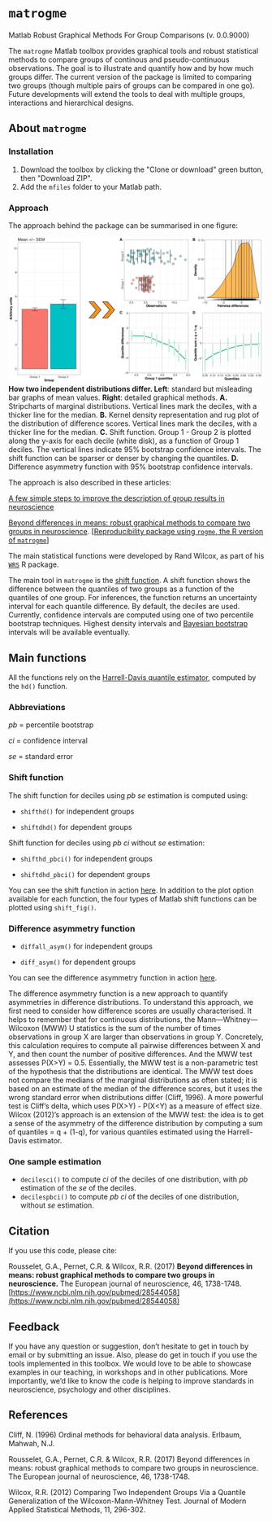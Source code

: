 # `matrogme`

Matlab Robust Graphical Methods For Group Comparisons (v. 0.0.9000)

The `matrogme` Matlab toolbox provides graphical tools and robust statistical methods to compare groups of continous and pseudo-continuous observations. The goal is to illustrate and quantify how and by how much groups differ. The current version of the package is limited to comparing two groups (though multiple pairs of groups can be compared in one go). Future developments will extend the tools to deal with multiple groups, interactions and hierarchical designs.

## About `matrogme`

### Installation

1. Download the toolbox by clicking the "Clone or download" green button, then "Download ZIP".
2. Add the `mfiles` folder to your Matlab path.

### Approach

The approach behind the package can be summarised in one figure:

![](docs/Figure1.png) **How two independent distributions differ. Left**: standard but misleading bar graphs of mean values. **Right**: detailed graphical methods. **A.** Stripcharts of marginal distributions. Vertical lines mark the deciles, with a thicker line for the median. **B.** Kernel density representation and rug plot of the distribution of difference scores. Vertical lines mark the deciles, with a thicker line for the median. **C.** Shift function. Group 1 - Group 2 is plotted along the y-axis for each decile (white disk), as a function of Group 1 deciles. The vertical lines indicate 95% bootstrap confidence intervals. The shift function can be sparser or denser by changing the quantiles. **D.** Difference asymmetry function with 95% bootstrap confidence intervals.

The approach is also described in these articles:

[A few simple steps to improve the description of group results in neuroscience](http://onlinelibrary.wiley.com/doi/10.1111/ejn.13400/full)

[Beyond differences in means: robust graphical methods to compare two groups in neuroscience](https://www.biorxiv.org/content/early/2017/03/27/121079). \[[Reproducibility package using `rogme`, the R version of `matrogme`](https://figshare.com/articles/Modern_graphical_methods_to_compare_two_groups_of_observations/4055970)\]

The main statistical functions were developed by Rand Wilcox, as part of his [`WRS`](https://dornsife.usc.edu/labs/rwilcox/software/) R package.

The main tool in `matrogme` is the [shift function](https://garstats.wordpress.com/2016/07/12/shift-function/). A shift function shows the difference between the quantiles of two groups as a function of the quantiles of one group. For inferences, the function returns an uncertainty interval for each quantile difference. By default, the deciles are used. Currently, confidence intervals are computed using one of two percentile bootstrap techniques. Highest density intervals and [Bayesian bootstrap](https://github.com/rasmusab/bayesboot) intervals will be available eventually.

## Main functions

All the functions rely on the [Harrell-Davis quantile estimator](https://garstats.wordpress.com/2016/06/09/the-harrell-davis-quantile-estimator/), computed by the `hd()` function.

### Abbreviations
*pb* = percentile bootstrap

*ci* = confidence interval

*se* = standard error

### Shift function
The shift function for deciles using *pb* *se* estimation is computed using:

- `shifthd()` for independent groups

- `shiftdhd()` for dependent groups

Shift function for deciles using *pb* *ci* without *se* estimation:

- `shifthd_pbci()` for independent groups

- `shiftdhd_pbci()` for dependent groups

You can see the shift function in action [here](https://garstats.wordpress.com/2016/07/29/matlab-shift-function/). In addition to the plot option available for each function, the four types of Matlab shift functions can be plotted using `shift_fig()`.

### Difference asymmetry function

- `diffall_asym()` for independent groups

- `diff_asym()` for dependent groups

You can see the difference asymmetry function in action [here](https://garstats.wordpress.com/2016/07/19/typical-differences/). 

The difference asymmetry function is a new approach to quantify asymmetries in difference distributions. To understand this approach, we first need to consider how difference scores are usually characterised. It helps to remember that for continuous distributions, the Mann—Whitney—Wilcoxon (MWW) U statistics is the sum of the number of times observations in group X are larger than observations in group Y. Concretely, this calculation requires to compute all pairwise differences between X and Y, and then count the number of positive differences. And the MWW test assesses P(X>Y) = 0.5. Essentially, the MWW test is a non-parametric test of the hypothesis that the distributions are identical. The MWW test does not compare the medians of the marginal distributions as often stated; it is based on an estimate of the median of the difference scores, but it uses the wrong standard error when distributions differ (Cliff, 1996). A more powerful test is Cliff’s delta, which uses P(X>Y) - P(X<Y) as a measure of effect size. Wilcox (2012)’s approach is an extension of the MWW test: the idea is to get a sense of the asymmetry of the difference distribution by computing a sum of quantiles = q + (1-q), for various quantiles estimated using the Harrell-Davis estimator. 

### One sample estimation
- `decilesci()` to compute *ci* of the deciles of one distribution, with *pb* estimation of the *se* of the deciles.
- `decilespbci()` to compute *pb* *ci* of the deciles of one distribution, without *se* estimation.

## Citation

If you use this code, please cite:

Rousselet, G.A., Pernet, C.R. & Wilcox, R.R. (2017) 
**Beyond differences in means: robust graphical methods to compare two groups in neuroscience.** 
The European journal of neuroscience, 46, 1738-1748.
[https://www.ncbi.nlm.nih.gov/pubmed/28544058](https://www.ncbi.nlm.nih.gov/pubmed/28544058)

## Feedback

If you have any question or suggestion, don’t hesitate to get in touch by email or by submitting an issue. Also, please do get in touch if you use the tools implemented in this toolbox. We would love to be able to showcase examples in our teaching, in workshops and in other publications. More importantly, we’d like to know the code is helping to improve standards in neuroscience, psychology and other disciplines.

## References

Cliff, N. (1996) Ordinal methods for behavioral data analysis. Erlbaum, Mahwah, N.J.

Rousselet, G.A., Pernet, C.R. & Wilcox, R.R. (2017) Beyond differences in means: robust graphical methods to compare two groups in neuroscience. The European journal of neuroscience, 46, 1738-1748.

Wilcox, R.R. (2012) Comparing Two Independent Groups Via a Quantile Generalization of the Wilcoxon-Mann-Whitney Test. Journal of Modern Applied Statistical Methods, 11, 296-302.



